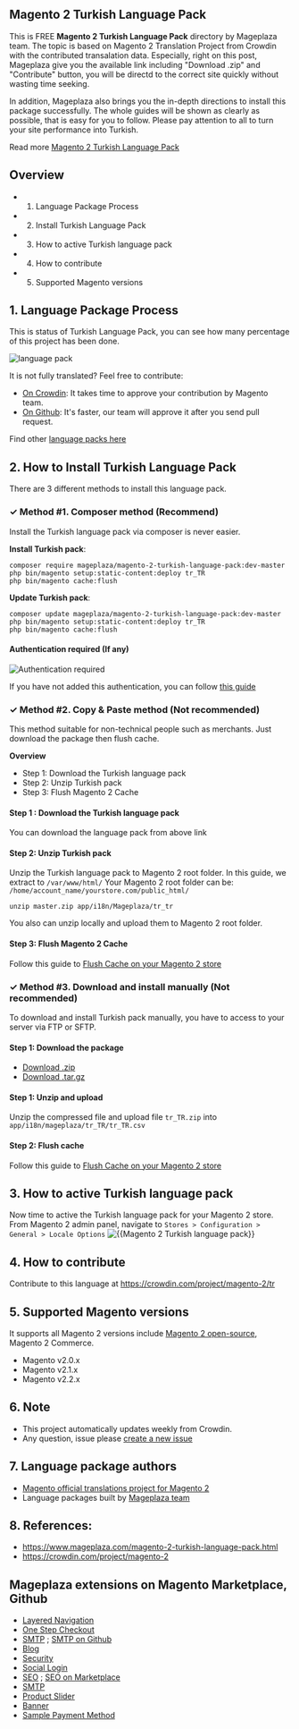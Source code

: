 ## Magento 2 Turkish Language Pack

This is FREE **Magento 2 Turkish Language Pack** directory by Mageplaza team. The topic is based on Magento 2 Translation Project from Crowdin with the contributed transalation data. Especially, right on this post, Mageplaza give you the available link including "Download .zip" and "Contribute" button, you will be directd to the correct site quickly without wasting time seeking.

In addition, Mageplaza also brings you the in-depth directions to install this package successfully. The whole guides will be shown as clearly as possible, that is easy for you to follow. Please pay attention to all to turn your site performance into Turkish.

Read more [Magento 2 Turkish Language Pack](https://www.mageplaza.com/magento-2-turkish-language-pack.html)


## Overview

- 1. Language Package Process
- 2. Install Turkish Language Pack
- 3. How to active Turkish language pack
- 4. How to contribute
- 5. Supported Magento versions

## 1. Language Package Process

This is status of Turkish Language Pack, you can see how many percentage of this project has been done.

![language pack](http://progressed.io/bar/85?title=translated)

It is not fully translated? Feel free to contribute:
- [On Crowdin](https://crowdin.com/project/magento-2): It takes time to approve your contribution by Magento team.
- [On Github](https://github.com/mageplaza/magento-2-turkish-language-pack/blob/master/HOW-TO-CONTRIBUTE.md): It's faster, our team will approve it after you send pull request.


Find other [language packs here](https://www.mageplaza.com/kb/magento-2-language-pack/)

## 2. How to Install Turkish Language Pack

There are 3 different methods to install this language pack.

### ✓ Method #1. Composer method (Recommend)
Install the Turkish language pack via composer is never easier.

**Install Turkish pack**:

```
composer require mageplaza/magento-2-turkish-language-pack:dev-master
php bin/magento setup:static-content:deploy tr_TR
php bin/magento cache:flush

```


**Update  Turkish pack**:

```
composer update mageplaza/magento-2-turkish-language-pack:dev-master
php bin/magento setup:static-content:deploy tr_TR
php bin/magento cache:flush

```

#### Authentication required (If any)

![Authentication required](https://cdn.mageplaza.com/media/general/dmryiPk.png)

If you have not added this authentication, you can follow [this guide](http://devdocs.magento.com/guides/v2.0/install-gde/prereq/connect-auth.html)


### ✓ Method #2. Copy & Paste method (Not recommended)

This method suitable for non-technical people such as merchants. Just download the package then flush cache.

**Overview**

- Step 1: Download the Turkish language pack
- Step 2: Unzip Turkish pack
- Step 3: Flush Magento 2 Cache

#### Step 1 : Download the Turkish language pack

You can download the language pack from above link

#### Step 2: Unzip Turkish pack

Unzip the Turkish language pack to Magento 2 root folder. In this guide, we extract to `/var/www/html/`
Your Magento 2 root folder can be: `/home/account_name/yourstore.com/public_html/`

```
unzip master.zip app/i18n/Mageplaza/tr_tr
```

You also can unzip locally and upload them to Magento 2 root folder.

#### Step 3: Flush Magento 2 Cache

Follow this guide to [Flush Cache on your Magento 2 store](https://www.mageplaza.com/kb/how-flush-enable-disable-cache.html)


### ✓ Method #3. Download and install manually (Not recommended)

To download and install Turkish pack manually, you have to access to your server via FTP or SFTP.

#### Step 1: Download the package

- [Download .zip](https://github.com/mageplaza/magento-2-turkish-language-pack/archive/master.zip)
- [Download .tar.gz](https://github.com/mageplaza/magento-2-turkish-language-pack/tarball/master)

#### Step 1: Unzip and upload

Unzip the compressed file and upload file `tr_TR.zip` into `app/i18n/mageplaza/tr_TR/tr_TR.csv`

#### Step 2: Flush cache

Follow this guide to [Flush Cache on your Magento 2 store](https://www.mageplaza.com/kb/how-flush-enable-disable-cache.html)


## 3. How to active Turkish language pack

Now time to active the Turkish language pack for your Magento 2 store. From Magento 2 admin panel, navigate to `Stores > Configuration > General > Locale Options`
![{{Magento 2 Turkish language pack}}](https://cdn.mageplaza.com/media/general/aPSUA0l.png)


## 4. How to contribute

Contribute to this language at https://crowdin.com/project/magento-2/tr

## 5. Supported Magento versions

It supports all Magento 2 versions include [Magento 2 open-source](https://www.mageplaza.com/download-magento/), Magento 2 Commerce.


- Magento v2.0.x
- Magento v2.1.x
- Magento v2.2.x



## 6. Note

- This project automatically updates weekly from Crowdin.
- Any question, issue please [create a new issue](https://github.com/mageplaza/magento-2-turkish-language-pack/issues/new)

## 7. Language package authors

- [Magento official translations project for Magento 2](https://crowdin.com/project/magento-2)
- Language packages built by [Mageplaza team](https://www.mageplaza.com/)


## 8. References:

- https://www.mageplaza.com/magento-2-turkish-language-pack.html
- https://crowdin.com/project/magento-2




## Mageplaza extensions on Magento Marketplace, Github


- [Layered Navigation](https://marketplace.magento.com/mageplaza-layered-navigation-m2.html)
- [One Step Checkout](https://marketplace.magento.com/mageplaza-magento-2-one-step-checkout-extension.html)
- [SMTP](https://marketplace.magento.com/mageplaza-module-smtp.html) ; [SMTP on Github](https://github.com/mageplaza/magento-2-smtp)
- [Blog](https://github.com/mageplaza/magento-2-blog)
- [Security](https://marketplace.magento.com/mageplaza-module-security.html)
- [Social Login](https://github.com/mageplaza/magento-2-social-login)
- [SEO](https://github.com/mageplaza/magento-2-seo) ; [SEO on Marketplace](https://marketplace.magento.com/mageplaza-magento-2-seo-extension.html)
- [SMTP](https://github.com/mageplaza/magento-2-smtp)
- [Product Slider](https://github.com/mageplaza/magento-2-product-slider)
- [Banner](https://github.com/mageplaza/magento-2-banner-slider)
- [Sample Payment Method](https://github.com/mageplaza/magento-2-sample-payment-method)



